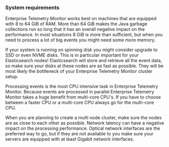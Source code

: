### System requirements
Enterprise Telemetry Monitor works best on machines that are equipped with 8 to 64 GiB of RAM. More than 64 GiB makes the Java garbage collections run so long that it has an overall negative impact on the performance. In most situations 8 GiB is more than sufficient, but when you need to process a lot of big events you might need some more memory.

If your system is running on spinning disk you might consider upgrade to SSD or even NVME disks. This is in particular important for your Elasticsearch nodes! Elasticsearch will store and retrieve all the event data, so make sure your disks at these nodes are as fast as possible. They will be most likely the bottleneck of your Enterprise Telemetry Monitor cluster setup.

Processing events is the most CPU intensive task in Enterprise Telemetry Monitor. Because events are processed in parallel Enterprise Telemetry Monitor takes a huge benefit from multi-core CPU's. If you have to choose between a faster CPU or a multi-core CPU always go for the multi-core CPU. 

When you are planning to create a multi node cluster, make sure the nodes are as close to each other as possible. Network latency can have a negative impact on the processing performance. Optical network interfaces are the preferred way to go, but if they are not available to you make sure your servers are equipped with at least Gigabit network interfaces. 